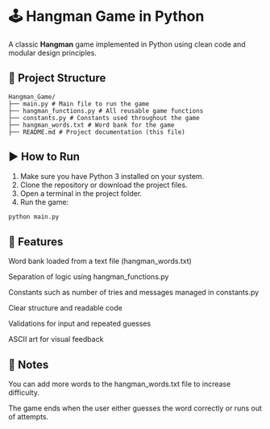 # 🕹️ Hangman Game in Python

A classic **Hangman** game implemented in Python using clean code and modular design principles.

## 📁 Project Structure

```
Hangman_Game/
├── main.py # Main file to run the game
├── hangman_functions.py # All reusable game functions
├── constants.py # Constants used throughout the game
├── hangman_words.txt # Word bank for the game
├── README.md # Project documentation (this file)
```

## ▶️ How to Run

1. Make sure you have Python 3 installed on your system.
2. Clone the repository or download the project files.
3. Open a terminal in the project folder.
4. Run the game:

```bash
python main.py
```

## 🔧 Features
Word bank loaded from a text file (hangman_words.txt)

Separation of logic using hangman_functions.py

Constants such as number of tries and messages managed in constants.py

Clear structure and readable code

Validations for input and repeated guesses

ASCII art for visual feedback

## 📝 Notes
You can add more words to the hangman_words.txt file to increase difficulty.

The game ends when the user either guesses the word correctly or runs out of attempts.
